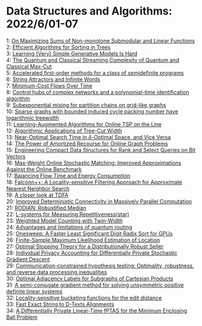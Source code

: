 # Data Structures and Algorithms: 2022/6/01-07  
1: [On Maximizing Sums of Non-monotone Submodular and Linear Functions](https://doi.org/10.48550/arXiv.2205.15874)  
2: [Efficient Algorithms for Sorting in Trees](https://doi.org/10.48550/arXiv.2205.15912)  
3: [Learning (Very) Simple Generative Models Is Hard](https://doi.org/10.48550/arXiv.2205.16003)  
4: [The Quantum and Classical Streaming Complexity of Quantum and Classical  Max-Cut](https://doi.org/10.48550/arXiv.2206.00213)  
5: [Accelerated first-order methods for a class of semidefinite programs](https://doi.org/10.48550/arXiv.2206.00224)  
6: [String Attractors and Infinite Words](https://doi.org/10.48550/arXiv.2206.00376)  
7: [Minimum-Cost Flows Over Time](https://doi.org/10.48550/arXiv.2206.00526)  
8: [Control hubs of complex networks and a polynomial-time identification  algorithm](https://doi.org/10.48550/arXiv.2206.01188)  
9: [Subexponential mixing for partition chains on grid-like graphs](https://doi.org/10.48550/arXiv.2206.00579)  
10: [Sparse graphs with bounded induced cycle packing number have logarithmic  treewidth](https://doi.org/10.48550/arXiv.2206.00594)  
11: [Learning-Augmented Algorithms for Online TSP on the Line](https://doi.org/10.48550/arXiv.2206.00655)  
12: [Algorithmic Applications of Tree-Cut Width](https://doi.org/10.48550/arXiv.2206.00752)  
13: [Near-Optimal Search Time in $\delta$-Optimal Space, and Vice Versa](https://doi.org/10.48550/arXiv.2206.00781)  
14: [The Power of Amortized Recourse for Online Graph Problems](https://doi.org/10.48550/arXiv.2206.01077)  
15: [Engineering Compact Data Structures for Rank and Select Queries on Bit  Vectors](https://doi.org/10.48550/arXiv.2206.01149)  
16: [Max-Weight Online Stochastic Matching: Improved Approximations Against  the Online Benchmark](https://doi.org/10.48550/arXiv.2206.01270)  
17: [Balancing Flow Time and Energy Consumption](https://doi.org/10.48550/arXiv.2206.01360)  
18: [Falconn++: A Locality-sensitive Filtering Approach for Approximate  Nearest Neighbor Search](https://doi.org/10.48550/arXiv.2206.01382)  
19: [A closer look at TDFA](https://doi.org/10.48550/arXiv.2206.01398)  
20: [Improved Deterministic Connectivity in Massively Parallel Computation](https://doi.org/10.48550/arXiv.2206.01568)  
21: [RODIAN: Robustified Median](https://doi.org/10.48550/arXiv.2206.02570)  
22: [L-systems for Measuring Repetitiveness(star)](https://doi.org/10.48550/arXiv.2206.01688)  
23: [Weighted Model Counting with Twin-Width](https://doi.org/10.48550/arXiv.2206.01706)  
24: [Advantages and limitations of quantum routing](https://doi.org/10.48550/arXiv.2206.01766)  
25: [Onesweep: A Faster Least Significant Digit Radix Sort for GPUs](https://doi.org/10.48550/arXiv.2206.01784)  
26: [Finite-Sample Maximum Likelihood Estimation of Location](https://doi.org/10.48550/arXiv.2206.02348)  
27: [Optimal Stopping Theory for a Distributionally Robust Seller](https://doi.org/10.48550/arXiv.2206.02477)  
28: [Individual Privacy Accounting for Differentially Private Stochastic  Gradient Descent](https://doi.org/10.48550/arXiv.2206.02617)  
29: [Communication-constrained hypothesis testing: Optimality, robustness,  and reverse data processing inequalities](https://doi.org/10.48550/arXiv.2206.02765)  
30: [Optimal Adjacency Labels for Subgraphs of Cartesian Products](https://doi.org/10.48550/arXiv.2206.02872)  
31: [A semi-conjugate gradient method for solving unsymmetric positive  definite linear systems](https://doi.org/10.48550/arXiv.2206.02951)  
32: [Locality-sensitive bucketing functions for the edit distance](https://doi.org/10.48550/arXiv.2206.03097)  
33: [Fast Exact String to D-Texts Alignments](https://doi.org/10.48550/arXiv.2206.03242)  
34: [A Differentially Private Linear-Time fPTAS for the Minimum Enclosing  Ball Problem](https://doi.org/10.48550/arXiv.2206.03319)  